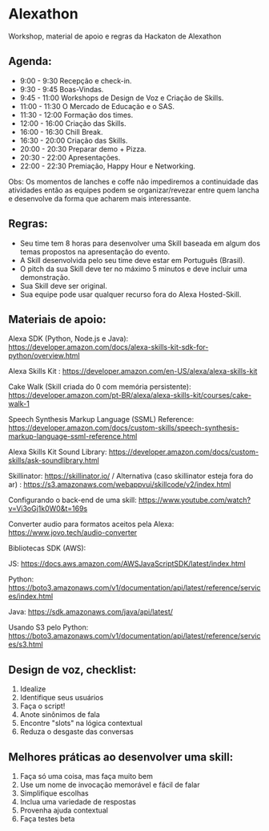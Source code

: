 # Alexathon

Workshop, material de apoio e regras da Hackaton de Alexathon

## Agenda:

- 9:00 - 9:30 Recepção e check-in.
- 9:30 - 9:45 Boas-Vindas.
- 9:45 - 11:00 Workshops de Design de Voz e Criação de Skills.
- 11:00 - 11:30 O Mercado de Educação e o SAS.
- 11:30 - 12:00 Formação dos times.
- 12:00 - 16:00 Criação das Skills.
- 16:00 - 16:30 Chill Break.
- 16:30 - 20:00 Criação das Skills.
- 20:00 - 20:30 Preparar demo + Pizza.
- 20:30 - 22:00 Apresentações.
- 22:00 - 22:30 Premiação, Happy Hour e Networking.

Obs: Os momentos de lanches e coffe não impediremos a continuidade das atividades então as equipes podem se organizar/revezar entre quem lancha e desenvolve da forma que acharem mais interessante.

## Regras:

  - Seu time tem 8 horas para desenvolver uma Skill baseada em algum dos temas propostos na apresentação do evento.
  - A Skill desenvolvida pelo seu time deve estar em Português (Brasil).
  - O pitch da sua Skill deve ter no máximo 5 minutos e deve incluir uma demonstração.
  - Sua Skill deve ser original.
  - Sua equipe pode usar qualquer recurso fora do Alexa Hosted-Skill.

## Materiais de apoio:

Alexa SDK (Python, Node.js e Java): https://developer.amazon.com/docs/alexa-skills-kit-sdk-for-python/overview.html

Alexa Skills Kit : https://developer.amazon.com/en-US/alexa/alexa-skills-kit

Cake Walk (Skill criada do 0 com memória persistente): https://developer.amazon.com/pt-BR/alexa/alexa-skills-kit/courses/cake-walk-1

Speech Synthesis Markup Language (SSML) Reference: https://developer.amazon.com/docs/custom-skills/speech-synthesis-markup-language-ssml-reference.html

Alexa Skills Kit Sound Library: https://developer.amazon.com/docs/custom-skills/ask-soundlibrary.html

Skillinator: https://skillinator.io/ / Alternativa (caso skillinator esteja fora do ar) : https://s3.amazonaws.com/webappvui/skillcode/v2/index.html

Configurando o back-end de uma skill: https://www.youtube.com/watch?v=Vi3oGj1k0W0&t=169s

Converter audio para formatos aceitos pela Alexa: https://www.jovo.tech/audio-converter

Bibliotecas SDK (AWS):

JS: https://docs.aws.amazon.com/AWSJavaScriptSDK/latest/index.html

Python: https://boto3.amazonaws.com/v1/documentation/api/latest/reference/services/index.html

Java: https://sdk.amazonaws.com/java/api/latest/

Usando S3 pelo Python: https://boto3.amazonaws.com/v1/documentation/api/latest/reference/services/s3.html

## Design de voz, checklist:

1. Idealize
2. Identifique seus usuários
3. Faça o script!
4. Anote sinônimos de fala
5. Encontre "slots" na lógica contextual
6. Reduza o desgaste das conversas


## Melhores práticas ao desenvolver uma skill:

1. Faça só uma coisa, mas faça muito bem
2. Use um nome de invocação memorável e fácil de falar
3. Simplifique escolhas
4. Inclua uma variedade de respostas
5. Provenha ajuda contextual
6. Faça testes beta
